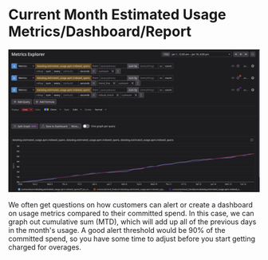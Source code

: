# Current Month Estimated Usage Metrics/Dashboard/Report

![image showing query of how to aggregate current month estimated usage](./current_month_estimated_usage.png)

We often get questions on how customers can alert or create a dashboard on usage metrics compared to their committed spend.
In this case, we can graph out cumulative sum (MTD), which will add up all of the previous days in the month's usage. A good alert threshold would be 90% of the committed spend, so you have some time to adjust before you start getting charged for overages.
